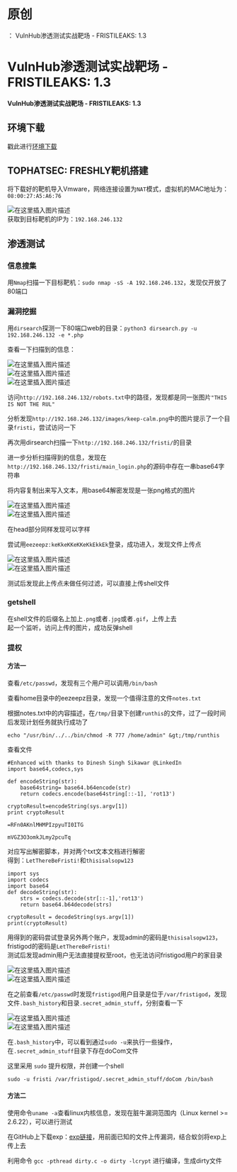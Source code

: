 # 原创
：  VulnHub渗透测试实战靶场 - FRISTILEAKS: 1.3

# VulnHub渗透测试实战靶场 - FRISTILEAKS: 1.3

#### VulnHub渗透测试实战靶场 - FRISTILEAKS: 1.3

## 环境下载

> 
戳此进行[环境下载](https://download.vulnhub.com/fristileaks/FristiLeaks_1.3.ova)


## TOPHATSEC: FRESHLY靶机搭建

> 
将下载好的靶机导入Vmware，网络连接设置为`NAT`模式，虚拟机的MAC地址为：`08:00:27:A5:A6:76`


<img alt="在这里插入图片描述" src="https://img-blog.csdnimg.cn/6b407d583b2d476ba9bf2210af06df44.png?x-oss-process=image/watermark,type_ZmFuZ3poZW5naGVpdGk,shadow_10,text_aHR0cHM6Ly9ibG9nLmNzZG4ubmV0L0xZSjIwMDEwNzI4,size_16,color_FFFFFF,t_70#pic_center"/><br/> 获取到目标靶机的IP为：`192.168.246.132`

## 渗透测试

### 信息搜集

> 
用`Nmap`扫描一下目标靶机：`sudo nmap -sS -A 192.168.246.132`，发现仅开放了80端口


### 漏洞挖掘

> 
用`dirsearch`探测一下80端口web的目录：`python3 dirsearch.py -u 192.168.246.132 -e *.php`


> 
查看一下扫描到的信息：


<img alt="在这里插入图片描述" src="https://img-blog.csdnimg.cn/1264fbbc1f6b4ca9988c4b621965b85f.png?x-oss-process=image/watermark,type_ZmFuZ3poZW5naGVpdGk,shadow_10,text_aHR0cHM6Ly9ibG9nLmNzZG4ubmV0L0xZSjIwMDEwNzI4,size_16,color_FFFFFF,t_70#pic_center"/><br/> <img alt="在这里插入图片描述" src="https://img-blog.csdnimg.cn/19f97117734e44d5b16865e663bff03b.png?x-oss-process=image/watermark,type_ZmFuZ3poZW5naGVpdGk,shadow_10,text_aHR0cHM6Ly9ibG9nLmNzZG4ubmV0L0xZSjIwMDEwNzI4,size_16,color_FFFFFF,t_70#pic_center"/><br/> <img alt="在这里插入图片描述" src="https://img-blog.csdnimg.cn/92b53a1a676844daa5a76cda62221e55.png?x-oss-process=image/watermark,type_ZmFuZ3poZW5naGVpdGk,shadow_10,text_aHR0cHM6Ly9ibG9nLmNzZG4ubmV0L0xZSjIwMDEwNzI4,size_16,color_FFFFFF,t_70#pic_center"/>

> 
访问`http://192.168.246.132/robots.txt`中的路径，发现都是同一张图片`"THIS IS NOT THE RUL"`


> 
分析发现`http://192.168.246.132/images/keep-calm.png`中的图片提示了一个目录`fristi`，尝试访问一下


> 
再次用dirsearch扫描一下`http://192.168.246.132/fristi/`的目录


> 
进一步分析扫描得到的信息，发现在`http://192.168.246.132/fristi/main_login.php`的源码中存在一串base64字符串


> 
将内容复制出来写入文本，用base64解密发现是一张png格式的图片


<img alt="在这里插入图片描述" src="https://img-blog.csdnimg.cn/95de79f07be14306addfa885ad08fd17.png?x-oss-process=image/watermark,type_ZmFuZ3poZW5naGVpdGk,shadow_10,text_aHR0cHM6Ly9ibG9nLmNzZG4ubmV0L0xZSjIwMDEwNzI4,size_16,color_FFFFFF,t_70#pic_center"/><br/> <img alt="在这里插入图片描述" src="https://img-blog.csdnimg.cn/5e44407569fd4636a40593cb82dab4b4.png?x-oss-process=image/watermark,type_ZmFuZ3poZW5naGVpdGk,shadow_10,text_aHR0cHM6Ly9ibG9nLmNzZG4ubmV0L0xZSjIwMDEwNzI4,size_16,color_FFFFFF,t_70#pic_center"/>

> 
在head部分同样发现可以字样


> 
尝试用`eezeepz:keKkeKKeKKeKkEkkEk`登录，成功进入，发现文件上传点


<img alt="在这里插入图片描述" src="https://img-blog.csdnimg.cn/b48fc3e33c2a41edbb2dc202c8d6d4c1.png?x-oss-process=image/watermark,type_ZmFuZ3poZW5naGVpdGk,shadow_10,text_aHR0cHM6Ly9ibG9nLmNzZG4ubmV0L0xZSjIwMDEwNzI4,size_16,color_FFFFFF,t_70#pic_center"/><br/> <img alt="在这里插入图片描述" src="https://img-blog.csdnimg.cn/0f0c80c2e1f240db9eaee77db7e39dae.png?x-oss-process=image/watermark,type_ZmFuZ3poZW5naGVpdGk,shadow_10,text_aHR0cHM6Ly9ibG9nLmNzZG4ubmV0L0xZSjIwMDEwNzI4,size_16,color_FFFFFF,t_70#pic_center"/>

> 
测试后发现此上传点未做任何过滤，可以直接上传shell文件


### getshell

> 
在shell文件的后缀名上加上`.png`或者`.jpg`或者`.gif`，上传上去<br/> 起一个监听，访问上传的图片，成功反弹shell


### 提权

#### 方法一

> 
查看`/etc/passwd`，发现有三个用户可以调用`/bin/bash`


> 
查看home目录中的eezeepz目录，发现一个值得注意的文件`notes.txt`


> 
根据notes.txt中的内容描述，在`/tmp/`目录下创建`runthis`的文件，过了一段时间后发现计划任务就执行成功了


```
echo "/usr/bin/../../bin/chmod -R 777 /home/admin" &gt;/tmp/runthis

```

> 
查看文件



```
#Enhanced with thanks to Dinesh Singh Sikawar @LinkedIn
import base64,codecs,sys

def encodeString(str):
    base64string= base64.b64encode(str)
    return codecs.encode(base64string[::-1], 'rot13')

cryptoResult=encodeString(sys.argv[1])
print cryptoResult

```

> 



```
=RFn0AKnlMHMPIzpyuTI0ITG

```

> 



```
mVGZ3O3omkJLmy2pcuTq

```

> 
对应写出解密脚本，并对两个txt文本文档进行解密<br/> 得到：`LetThereBeFristi!`和`thisisalsopw123`


```
import sys
import codecs
import base64
def decodeString(str):
    strs = codecs.decode(str[::-1],'rot13')
    return base64.b64decode(strs)

cryptoResult = decodeString(sys.argv[1])
print(cryptoResult)

```

> 
用得到的密码尝试登录另外两个账户，发现admin的密码是`thisisalsopw123`，fristigod的密码是`LetThereBeFristi!`<br/> 测试后发现admin用户无法直接提权至root，也无法访问fristigod用户的家目录


<img alt="在这里插入图片描述" src="https://img-blog.csdnimg.cn/10be4e9dec6249799e7d7ac3d5cacb67.png?x-oss-process=image/watermark,type_ZmFuZ3poZW5naGVpdGk,shadow_10,text_aHR0cHM6Ly9ibG9nLmNzZG4ubmV0L0xZSjIwMDEwNzI4,size_16,color_FFFFFF,t_70#pic_center"/><br/> <img alt="在这里插入图片描述" src="https://img-blog.csdnimg.cn/80868da94e15496288489ba632059934.png?x-oss-process=image/watermark,type_ZmFuZ3poZW5naGVpdGk,shadow_10,text_aHR0cHM6Ly9ibG9nLmNzZG4ubmV0L0xZSjIwMDEwNzI4,size_16,color_FFFFFF,t_70#pic_center"/>

> 
在之前查看`/etc/passwd`时发现`fristigod`用户目录是位于`/var/fristigod`，发现文件`.bash_history`和目录`.secret_admin_stuff`，分别查看一下


<img alt="在这里插入图片描述" src="https://img-blog.csdnimg.cn/38cfb08be1804140b6d64c86fcf94bb6.png?x-oss-process=image/watermark,type_ZmFuZ3poZW5naGVpdGk,shadow_10,text_aHR0cHM6Ly9ibG9nLmNzZG4ubmV0L0xZSjIwMDEwNzI4,size_16,color_FFFFFF,t_70#pic_center"/><br/> <img alt="在这里插入图片描述" src="https://img-blog.csdnimg.cn/529c012b5ca94d239eda3e1a83387ffe.png#pic_center"/>

> 
在`.bash_history`中，可以看到通过`sudo -u`来执行一些操作，在`.secret_admin_stuff`目录下存在doCom文件


> 
这里采用 `sudo` 提升权限，并创建一个shell



```
sudo -u fristi /var/fristigod/.secret_admin_stuff/doCom /bin/bash

```

#### 方法二

> 
使用命令`uname -a`查看linux内核信息，发现在脏牛漏洞范围内（Linux kernel &gt;= 2.6.22），可以进行测试


> 
在GitHub上下载exp：[exp链接](https://github.com/FireFart/dirtycow)，用前面已知的文件上传漏洞，结合蚁剑将exp上传上去


> 
利用命令 `gcc -pthread dirty.c -o dirty -lcrypt` 进行编译，生成dirty文件

